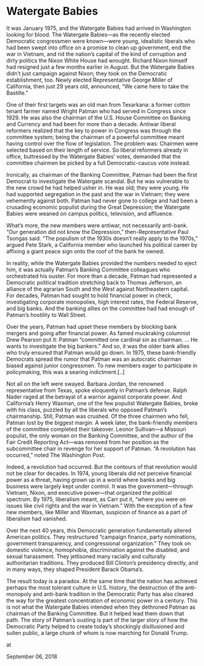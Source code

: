 # Watergate Babies
It was January 1975, and the Watergate Babies had arrived in Washington looking for blood. The Watergate Babies—as the recently elected Democratic congressmen were known—were young, idealistic liberals who had been swept into office on a promise to clean up government, end the war in Vietnam, and rid the nation’s capital of the kind of corruption and dirty politics the Nixon White House had wrought. Richard Nixon himself had resigned just a few months earlier in August. But the Watergate Babies didn’t just campaign against Nixon; they took on the Democratic establishment, too. Newly elected Representative George Miller of California, then just 29 years old, announced, “We came here to take the Bastille.”

One of their first targets was an old man from Texarkana: a former cotton tenant farmer named Wright Patman who had served in Congress since 1929. He was also the chairman of the U.S. House Committee on Banking and Currency and had been for more than a decade. Antiwar liberal reformers realized that the key to power in Congress was through the committee system; being the chairman of a powerful committee meant having control over the flow of legislation. The problem was: Chairmen were selected based on their length of service. So liberal reformers already in office, buttressed by the Watergate Babies’ votes, demanded that the committee chairmen be picked by a full Democratic-caucus vote instead.

Ironically, as chairman of the Banking Committee, Patman had been the first Democrat to investigate the Watergate scandal. But he was vulnerable to the new crowd he had helped usher in. He was old; they were young. He had supported segregation in the past and the war in Vietnam; they were vehemently against both. Patman had never gone to college and had been a crusading economic populist during the Great Depression; the Watergate Babies were weaned on campus politics, television, and affluence.

What’s more, the new members were antiwar, not necessarily anti-bank. “Our generation did not know the Depression,” then-Representative Paul Tsongas said. “The populism of the 1930s doesn’t really apply to the 1970s,” argued Pete Stark, a California member who launched his political career by affixing a giant peace sign onto the roof of the bank he owned.

In reality, while the Watergate Babies provided the numbers needed to eject him, it was actually Patman’s Banking Committee colleagues who orchestrated his ouster. For more than a decade, Patman had represented a Democratic political tradition stretching back to Thomas Jefferson, an alliance of the agrarian South and the West against Northeastern capital. For decades, Patman had sought to hold financial power in check, investigating corporate monopolies, high interest rates, the Federal Reserve, and big banks. And the banking allies on the committee had had enough of Patman’s hostility to Wall Street.

Over the years, Patman had upset these members by blocking bank mergers and going after financial power. As famed muckraking columnist Drew Pearson put it: Patman “committed one cardinal sin as chairman. ... He wants to investigate the big bankers.” And so, it was the older bank allies who truly ensured that Patman would go down. In 1975, these bank-friendly Democrats spread the rumor that Patman was an autocratic chairman biased against junior congressmen. To new members eager to participate in policymaking, this was a searing indictment.[..]

Not all on the left were swayed. Barbara Jordan, the renowned representative from Texas, spoke eloquently in Patman’s defense. Ralph Nader raged at the betrayal of a warrior against corporate power. And California’s Henry Waxman, one of the few populist Watergate Babies, broke with his class, puzzled by all the liberals who opposed Patman’s chairmanship. Still, Patman was crushed. Of the three chairmen who fell, Patman lost by the biggest margin. A week later, the bank-friendly members of the committee completed their takeover. Leonor Sullivan—a Missouri populist, the only woman on the Banking Committee, and the author of the Fair Credit Reporting Act—was removed from her position as the subcommittee chair in revenge for her support of Patman. “A revolution has occurred,” noted The Washington Post.

Indeed, a revolution had occurred. But the contours of that revolution would not be clear for decades. In 1974, young liberals did not perceive financial power as a threat, having grown up in a world where banks and big business were largely kept under control. It was the government—through Vietnam, Nixon, and executive power—that organized the political spectrum. By 1975, liberalism meant, as Carr put it, “where you were on issues like civil rights and the war in Vietnam.” With the exception of a few new members, like Miller and Waxman, suspicion of finance as a part of liberalism had vanished.

Over the next 40 years, this Democratic generation fundamentally altered American politics. They restructured “campaign finance, party nominations, government transparency, and congressional organization.” They took on domestic violence, homophobia, discrimination against the disabled, and sexual harassment. They jettisoned many racially and culturally authoritarian traditions. They produced Bill Clinton’s presidency directly, and in many ways, they shaped President Barack Obama’s.          

The result today is a paradox. At the same time that the nation has achieved perhaps the most tolerant culture in U.S. history, the destruction of the anti-monopoly and anti-bank tradition in the Democratic Party has also cleared the way for the greatest concentration of economic power in a century. This is not what the Watergate Babies intended when they dethroned Patman as chairman of the Banking Committee. But it helped lead them down that path. The story of Patman’s ousting is part of the larger story of how the Democratic Party helped to create today’s shockingly disillusioned and sullen public, a large chunk of whom is now marching for Donald Trump.








at

September 06, 2018















